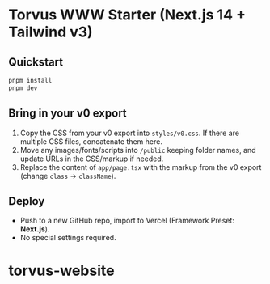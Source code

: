 # Torvus WWW Starter (Next.js 14 + Tailwind v3)

## Quickstart
```bash
pnpm install
pnpm dev
```

## Bring in your v0 export
1. Copy the CSS from your v0 export into `styles/v0.css`. If there are multiple CSS files, concatenate them here.
2. Move any images/fonts/scripts into `/public` keeping folder names, and update URLs in the CSS/markup if needed.
3. Replace the content of `app/page.tsx` with the markup from the v0 export (change `class` → `className`).

## Deploy
- Push to a new GitHub repo, import to Vercel (Framework Preset: **Next.js**).
- No special settings required.
# torvus-website
